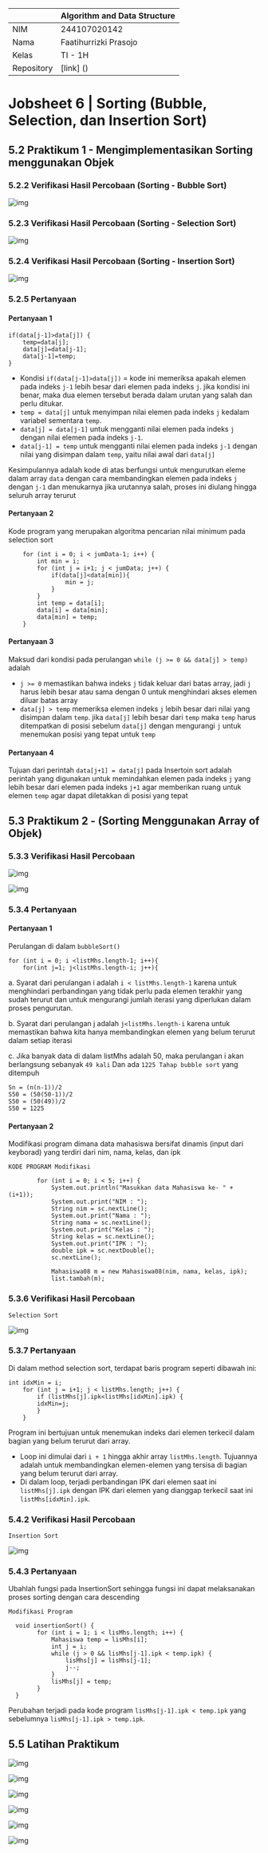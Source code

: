 |            | Algorithm and Data Structure |
| ---------- | ---------------------------- |
| NIM        | 244107020142                 |
| Nama       | Faatihurrizki Prasojo        |
| Kelas      | TI - 1H                      |
| Repository | [link] ()                    |

# Jobsheet 6 | Sorting (Bubble, Selection, dan Insertion Sort)

## 5.2 Praktikum 1 - Mengimplementasikan Sorting menggunakan Objek

### 5.2.2 Verifikasi Hasil Percobaan (Sorting - Bubble Sort)

![img](img/img1.jpg)

### 5.2.3 Verifikasi Hasil Percobaan (Sorting - Selection Sort)

![img](img/img2.jpg)

### 5.2.4 Verifikasi Hasil Percobaan (Sorting - Insertion Sort)

![img](img/img3.jpg)

### 5.2.5 Pertanyaan

#### Pertanyaan 1

```
if(data[j-1]>data[j]) {
    temp=data[j];
    data[j]=data[j-1];
    data[j-1]=temp;
}
```

- Kondisi `if(data[j-1]>data[j])` = kode ini memeriksa apakah elemen pada indeks `j-1` lebih besar dari elemen pada indeks `j`. jika kondisi ini benar, maka dua elemen tersebut berada dalam urutan yang salah dan perlu ditukar.
- `temp = data[j]` untuk menyimpan nilai elemen pada indeks `j` kedalam variabel sementara `temp`.
- `data[j] = data[j-1]` untuk mengganti nilai elemen pada indeks `j` dengan nilai elemen pada indeks `j-1`.
- `data[j-1] = temp` untuk mengganti nilai elemen pada indeks `j-1` dengan nilai yang disimpan dalam `temp`, yaitu nilai awal dari `data[j]`

Kesimpulannya adalah kode di atas berfungsi untuk mengurutkan eleme dalam array `data` dengan cara membandingkan elemen pada indeks `j` dengan `j-1` dan menukarnya jika urutannya salah, proses ini diulang hingga seluruh array terurut

#### Pertanyaan 2

Kode program yang merupakan algoritma pencarian nilai minimum pada selection sort

```
    for (int i = 0; i < jumData-1; i++) {
        int min = i;
        for (int j = i+1; j < jumData; j++) {
            if(data[j]<data[min]){
                min = j;
            }
        }
        int temp = data[i];
        data[i] = data[min];
        data[min] = temp;
    }
```

#### Pertanyaan 3

Maksud dari kondisi pada perulangan `while (j >= 0 && data[j] > temp)` adalah

- `j >= 0` memastikan bahwa indeks `j` tidak keluar dari batas array, jadi `j` harus lebih besar atau sama dengan 0 untuk menghindari akses elemen diluar batas array
- `data[j] > temp` memeriksa elemen indeks `j` lebih besar dari nilai yang disimpan dalam `temp`. jika `data[j]` lebih besar dari `temp` maka `temp` harus ditempatkan di posisi sebelum `data[j]` dengan mengurangi `j` untuk menemukan posisi yang tepat untuk `temp`

#### Pertanyaan 4

Tujuan dari perintah `data[j+1] = data[j]` pada Insertoin sort adalah perintah yang digunakan untuk memindahkan elemen pada indeks `j` yang lebih besar dari elemen pada indeks `j+1` agar memberikan ruang untuk elemen `temp` agar dapat diletakkan di posisi yang tepat

## 5.3 Praktikum 2 - (Sorting Menggunakan Array of Objek)

### 5.3.3 Verifikasi Hasil Percobaan

![img](img/img4.jpg)

![img](img/img5.jpg)

### 5.3.4 Pertanyaan

#### Pertanyaan 1

Perulangan di dalam `bubbleSort()`

```
for (int i = 0; i <listMhs.length-1; i++){
    for(int j=1; j<listMhs.length-i; j++){
```

a. Syarat dari perulangan i adalah `i < listMhs.length-1` karena untuk menghindari perbandingan yang tidak perlu pada elemen terakhir yang sudah terurut dan untuk mengurangi jumlah iterasi yang diperlukan dalam proses pengurutan.

b. Syarat dari perulangan j adalah `j<listMhs.length-i` karena untuk memastikan bahwa kita hanya membandingkan elemen yang belum terurut dalam setiap iterasi

c. Jika banyak data di dalam listMhs adalah 50, maka perulangan i akan berlangsung sebanyak `49 kali` Dan ada `1225 Tahap bubble sort` yang ditempuh

```
Sn = (n(n-1))/2
S50 = (50(50-1))/2
S50 = (50(49))/2
S50 = 1225
```

#### Pertanyaan 2

Modifikasi program dimana data mahasiswa bersifat dinamis (input dari keyborad) yang terdiri dari nim, nama, kelas, dan ipk

```
KODE PROGRAM Modifikasi

        for (int i = 0; i < 5; i++) {
            System.out.println("Masukkan data Mahasiswa ke- " + (i+1));
            System.out.print("NIM : ");
            String nim = sc.nextLine();
            System.out.print("Nama : ");
            String nama = sc.nextLine();
            System.out.print("Kelas : ");
            String kelas = sc.nextLine();
            System.out.print("IPK : ");
            double ipk = sc.nextDouble();
            sc.nextLine();

            Mahasiswa08 m = new Mahasiswa08(nim, nama, kelas, ipk);
            list.tambah(m);
```

### 5.3.6 Verifikasi Hasil Percobaan

`Selection Sort`

![img](img/img6.jpg)

### 5.3.7 Pertanyaan

Di dalam method selection sort, terdapat baris program seperti dibawah ini:

```
int idxMin = i;
    for (int j = i+1; j < listMhs.length; j++) {
        if (listMhs[j].ipk<listMhs[idxMin].ipk) {
        idxMin=j;
        }
    }
```

Program ini bertujuan untuk menemukan indeks dari elemen terkecil dalam bagian yang belum terurut dari array.

- Loop ini dimulai dari `i + 1` hingga akhir array `listMhs.length`. Tujuannya adalah untuk membandingkan elemen-elemen yang tersisa di bagian yang belum terurut dari array.
- Di dalam loop, terjadi perbandingan IPK dari elemen saat ini `listMhs[j].ipk` dengan IPK dari elemen yang dianggap terkecil saat ini `listMhs[idxMin].ipk`.

### 5.4.2 Verifikasi Hasil Percobaan

`Insertion Sort`

![img](img/img7.jpg)

### 5.4.3 Pertanyaan

Ubahlah fungsi pada InsertionSort sehingga fungsi ini dapat melaksanakan proses sorting dengan cara descending

```
Modifikasi Program

  void insertionSort() {
        for (int i = 1; i < lisMhs.length; i++) {
            Mahasiswa temp = lisMhs[i];
            int j = i;
            while (j > 0 && lisMhs[j-1].ipk < temp.ipk) {
                lisMhs[j] = lisMhs[j-1];
                j--;
            }
            lisMhs[j] = temp;
        }
  }
```

Perubahan terjadi pada kode program `lisMhs[j-1].ipk < temp.ipk` yang sebelumnya `lisMhs[j-1].ipk > temp.ipk`.

## 5.5 Latihan Praktikum

![img](img/img8.jpg)

![img](img/img9.jpg)

![img](img/img10.jpg)

![img](img/img11.jpg)

![img](img/img12.jpg)

![img](img/img13.jpg)
